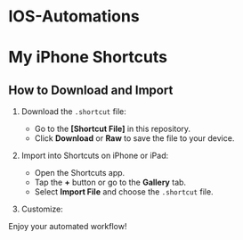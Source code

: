 # IOS-Automations

# My iPhone Shortcuts

## How to Download and Import

1. Download the `.shortcut` file:
   - Go to the **[Shortcut File]** in this repository.
   - Click **Download** or **Raw** to save the file to your device.

2. Import into Shortcuts on iPhone or iPad:
   - Open the Shortcuts app.
   - Tap the **+** button or go to the **Gallery** tab.
   - Select **Import File** and choose the `.shortcut` file.

3. Customize:

Enjoy your automated workflow!
